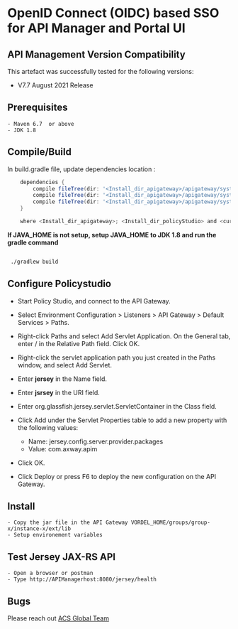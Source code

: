 # OpenID Connect (OIDC) based SSO for API Manager and Portal UI

## API Management Version Compatibility
This artefact was successfully tested for the following versions:
- V7.7 August 2021 Release

## Prerequisites

    - Maven 6.7  or above
    - JDK 1.8

## Compile/Build
In build.gradle file, update dependencies location :
```groovy
    dependencies {
        compile fileTree(dir: '<Install_dir_apigateway>/apigateway/system/lib', include: '*.jar')
        compile fileTree(dir: '<Install_dir_apigateway>/apigateway/system/lib/modules', include: '*.jar')
        compile fileTree(dir: '<Install_dir_apigateway>/apigateway/system/lib/plugins', include: '*.jar')
    }

    where <Install_dir_apigateway>; <Install_dir_policyStudio> and <current_version> are replaced with adequate values 
```
**If JAVA_HOME is not setup, setup JAVA_HOME to JDK 1.8 and run the gradle command**
```bash

 ./gradlew build
```
## Configure Policystudio

- Start Policy Studio, and connect to the API Gateway.
- Select Environment Configuration > Listeners > API Gateway > Default Services > Paths.
- Right-click Paths and select Add Servlet Application. On the General tab, enter / in the Relative Path field. Click OK.
- Right-click the servlet application path you just created in the Paths window, and select Add Servlet.
- Enter **jersey** in the Name field.
- Enter **jsrsey** in the URI field.
- Enter org.glassfish.jersey.servlet.ServletContainer in the Class field.
- Click Add under the Servlet Properties table to add a new property with the following values:
    
    - Name: jersey.config.server.provider.packages
    - Value: com.axway.apim
- Click OK.
- Click Deploy or press F6 to deploy the new configuration on the API Gateway.



## Install

    - Copy the jar file in the API Gateway VORDEL_HOME/groups/group-x/instance-x/ext/lib 
    - Setup environement variables




## Test Jersey JAX-RS API
    - Open a browser or postman
    - Type http://APIManagerhost:8080/jersey/health
   


## Bugs

Please reach out [ACS Global Team](mailto:rnatarajan@axway.com)


